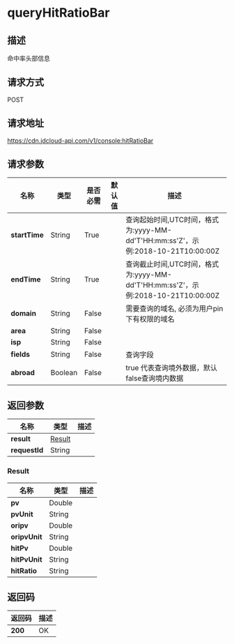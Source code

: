# queryHitRatioBar


## 描述
命中率头部信息

## 请求方式
POST

## 请求地址
https://cdn.jdcloud-api.com/v1/console:hitRatioBar


## 请求参数
|名称|类型|是否必需|默认值|描述|
|---|---|---|---|---|
|**startTime**|String|True| |查询起始时间,UTC时间，格式为:yyyy-MM-dd'T'HH:mm:ss'Z'，示例:2018-10-21T10:00:00Z|
|**endTime**|String|True| |查询截止时间,UTC时间，格式为:yyyy-MM-dd'T'HH:mm:ss'Z'，示例:2018-10-21T10:00:00Z|
|**domain**|String|False| |需要查询的域名, 必须为用户pin下有权限的域名|
|**area**|String|False| | |
|**isp**|String|False| | |
|**fields**|String|False| |查询字段|
|**abroad**|Boolean|False| |true 代表查询境外数据，默认false查询境内数据|


## 返回参数
|名称|类型|描述|
|---|---|---|
|**result**|[Result](#result)| |
|**requestId**|String| |

### <div id="Result">Result</div>
|名称|类型|描述|
|---|---|---|
|**pv**|Double| |
|**pvUnit**|String| |
|**oripv**|Double| |
|**oripvUnit**|String| |
|**hitPv**|Double| |
|**hitPvUnit**|String| |
|**hitRatio**|String| |

## 返回码
|返回码|描述|
|---|---|
|**200**|OK|
